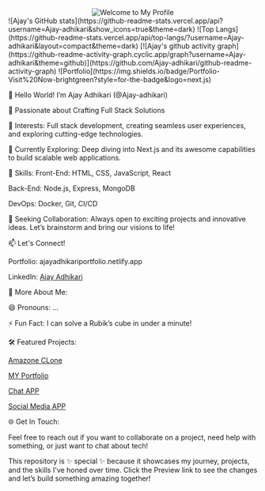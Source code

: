 <div align="center">
  <img src="https://via.placeholder.com/600x200.png?text=Welcome+to+My+Profile!" alt="Welcome to My Profile" />
</div>
![Ajay's GitHub stats](https://github-readme-stats.vercel.app/api?username=Ajay-adhikari&show_icons=true&theme=dark)
![Top Langs](https://github-readme-stats.vercel.app/api/top-langs/?username=Ajay-adhikari&layout=compact&theme=dark)
[![Ajay's github activity graph](https://github-readme-activity-graph.cyclic.app/graph?username=Ajay-adhikari&theme=github)](https://github.com/Ajay-adhikari/github-readme-activity-graph)
![Portfolio](https://img.shields.io/badge/Portfolio-Visit%20Now-brightgreen?style=for-the-badge&logo=next.js)



👋 Hello World! I’m Ajay Adhikari (@Ajay-adhikari)

🚀 Passionate about Crafting Full Stack Solutions

👀 Interests: Full stack development, creating seamless user experiences, and exploring cutting-edge technologies.

🌱 Currently Exploring: Deep diving into Next.js and its awesome capabilities to build scalable web applications.

💼 Skills:
Front-End: HTML, CSS, JavaScript, React

Back-End: Node.js, Express, MongoDB

DevOps: Docker, Git, CI/CD

💞️ Seeking Collaboration: Always open to exciting projects and innovative ideas. Let’s brainstorm and bring our visions to life!

📫 Let's Connect!

Portfolio: ajayadhikariportfolio.netlify.app

LinkedIn: [Ajay Adhikari](https://www.linkedin.com/in/ajay-adhikari-66695a174/)

🌟 More About Me:

😄 Pronouns: ...

⚡ Fun Fact: I can solve a Rubik’s cube in under a minute!

🛠️ Featured Projects:

[Amazone CLone](https://ajayproject.netlify.app/) 

[MY Portfolio](https://ajayadhikariportfolio.netlify.app/) 

[Chat APP](https://ajayproject.netlify.app/) 

[Social Media APP](adhikarisocial.netlify.app) 

🌐 Get In Touch:

Feel free to reach out if you want to collaborate on a project, need help with something, or just want to chat about tech!

This repository is ✨ special ✨ because it showcases my journey, projects, and the skills I've honed over time. Click the Preview link to see the changes and let’s build something amazing together!



